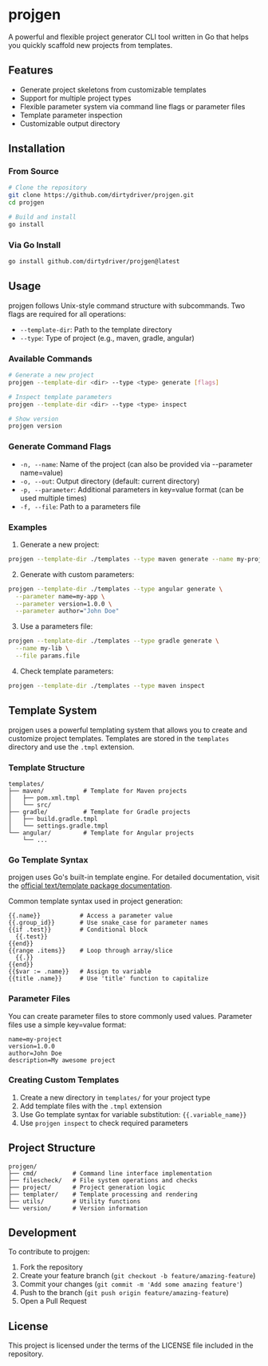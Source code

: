 # projgen

A powerful and flexible project generator CLI tool written in Go that helps you quickly scaffold new projects from templates.

## Features

- Generate project skeletons from customizable templates
- Support for multiple project types
- Flexible parameter system via command line flags or parameter files
- Template parameter inspection
- Customizable output directory

## Installation

### From Source
```bash
# Clone the repository
git clone https://github.com/dirtydriver/projgen.git
cd projgen

# Build and install
go install
```

### Via Go Install
```bash
go install github.com/dirtydriver/projgen@latest
```

## Usage

projgen follows Unix-style command structure with subcommands. Two flags are required for all operations:
- `--template-dir`: Path to the template directory
- `--type`: Type of project (e.g., maven, gradle, angular)

### Available Commands

```bash
# Generate a new project
projgen --template-dir <dir> --type <type> generate [flags]

# Inspect template parameters
projgen --template-dir <dir> --type <type> inspect

# Show version
projgen version
```

### Generate Command Flags

- `-n, --name`: Name of the project (can also be provided via --parameter name=value)
- `-o, --out`: Output directory (default: current directory)
- `-p, --parameter`: Additional parameters in key=value format (can be used multiple times)
- `-f, --file`: Path to a parameters file

### Examples

1. Generate a new project:
```bash
projgen --template-dir ./templates --type maven generate --name my-project
```

2. Generate with custom parameters:
```bash
projgen --template-dir ./templates --type angular generate \
  --parameter name=my-app \
  --parameter version=1.0.0 \
  --parameter author="John Doe"
```

3. Use a parameters file:
```bash
projgen --template-dir ./templates --type gradle generate \
  --name my-lib \
  --file params.file
```

4. Check template parameters:
```bash
projgen --template-dir ./templates --type maven inspect
```

## Template System

projgen uses a powerful templating system that allows you to create and customize project templates. Templates are stored in the `templates` directory and use the `.tmpl` extension.

### Template Structure
```
templates/
├── maven/           # Template for Maven projects
│   ├── pom.xml.tmpl
│   └── src/
├── gradle/          # Template for Gradle projects
│   ├── build.gradle.tmpl
│   └── settings.gradle.tmpl
└── angular/         # Template for Angular projects
    └── ...
```

### Go Template Syntax
projgen uses Go's built-in template engine. For detailed documentation, visit the [official text/template package documentation](https://pkg.go.dev/text/template).

Common template syntax used in project generation:
```
{{.name}}           # Access a parameter value
{{.group_id}}       # Use snake_case for parameter names
{{if .test}}        # Conditional block
  {{.test}}
{{end}}
{{range .items}}    # Loop through array/slice
  {{.}}
{{end}}
{{$var := .name}}   # Assign to variable
{{title .name}}     # Use 'title' function to capitalize
```

### Parameter Files
You can create parameter files to store commonly used values. Parameter files use a simple key=value format:
```
name=my-project
version=1.0.0
author=John Doe
description=My awesome project
```

### Creating Custom Templates
1. Create a new directory in `templates/` for your project type
2. Add template files with the `.tmpl` extension
3. Use Go template syntax for variable substitution: `{{.variable_name}}`
4. Use `projgen inspect` to check required parameters

## Project Structure

```
projgen/
├── cmd/          # Command line interface implementation
├── filescheck/   # File system operations and checks
├── project/      # Project generation logic
├── templater/    # Template processing and rendering
├── utils/        # Utility functions
└── version/      # Version information
```

## Development

To contribute to projgen:

1. Fork the repository
2. Create your feature branch (`git checkout -b feature/amazing-feature`)
3. Commit your changes (`git commit -m 'Add some amazing feature'`)
4. Push to the branch (`git push origin feature/amazing-feature`)
5. Open a Pull Request

## License

This project is licensed under the terms of the LICENSE file included in the repository.
